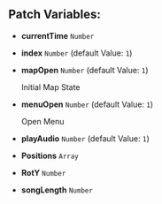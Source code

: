 ## Patch Variables:

* __currentTime__ ```Number```
* __index__ ```Number``` (default Value: `1`)
* __mapOpen__ ```Number``` (default Value: `1`)

  Initial Map State

* __menuOpen__ ```Number``` (default Value: `1`)

  Open Menu

* __playAudio__ ```Number``` (default Value: `1`)
* __Positions__ ```Array```
* __RotY__ ```Number```
* __songLength__ ```Number```


